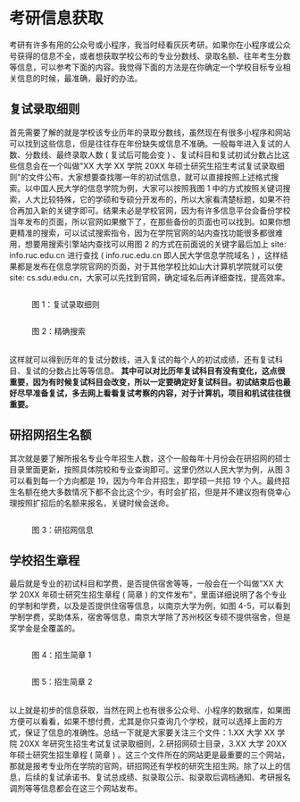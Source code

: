 # 考研信息获取

考研有许多有用的公众号或小程序，我当时经看灰灰考研。如果你在小程序或公众号获得的信息不全，或者想获取学校公布的专业分数线、录取名额、往年考生分数等信息，可以参考下面的内容。我觉得下面的方法是在你确定一个学校目标专业相关信息的时候，最准确，最好的办法。

## 复试录取细则

首先需要了解的就是学校该专业历年的录取分数线，虽然现在有很多小程序和网站可以找到这些信息，但是往往存在年份缺失或信息不准确。一般每年进入复试的人数、分数线、最终录取人数 ( 复试后可能会变 ) 、复试科目和复试初试分数占比这些信息会在一个叫做"XX 大学 XX 学院 20XX 年硕士研究生招生考试复试录取细则"的文件公布，大家想要查找哪一年的初试信息，就可以直接按照上述格式搜索。以中国人民大学的信息学院为例，大家可以按照我图 1 中的方式按照关键词搜索，人大比较特殊，它的学硕和专硕分开发布的，所以大家看清楚标题，如果不符合再加入新的关键字即可。结果未必是学校官网，因为有许多信息平台会备份学校当年发布的页面，所以官网如果撤下了，在那些备份的页面也可以找到。如果你想更精准的搜索，可以试试搜索指令，因为在学院官网的站内查找功能很多都很难用，想要用搜索引擎站内查找可以用图 2 的方式在前面说的关键字最后加上 site: info.ruc.edu.cn 进行查找 ( info.ruc.edu.cn 即人民大学信息学院域名 ) ，这样结果都是发布在信息学院官网的页面，对于其他学校比如山大计算机学院就可以使 site: cs.sdu.edu.cn，大家可以先找到官网，确定域名后再详细查找，提高效率。

<figure><img src="../../assets/Pasted image 20250502162835.png" alt=""><figcaption><p>图 1：复试录取细则</p></figcaption></figure>

<figure><img src="../../assets/粘贴的图像。png" alt=""><figcaption><p>图 2：精确搜索</p></figcaption></figure>

\
这样就可以得到历年的复试分数线，进入复试的每个人的初试成绩，还有复试科目、复试的分数占比等等信息。 **其中可以对比历年复试科目有没有变化，这点很重要，因为有时候复试科目会改变，所以一定要确定好复试科目。初试结束后也最好尽早准备复试，多去网上看看复试考察的内容，对于计算机，项目和机试往往很重要。**

## 研招网招生名额

其次就是要了解所报名专业今年招生人数，这个一般每年十月份会在研招网的硕士目录里面更新，按照具体院校和专业查询即可。这里仍然以人民大学为例，从图 3 可以看到每一个方向都是 19，因为今年合并招生，即学硕一共招 19 个人。最终招生名额在绝大多数情况下都不会比这个少，有时会扩招，但是并不建议抱有侥幸心理按照扩招后的名额来报名，关键时候会送命。

<figure><img src="../../assets/Pasted image 20250502163357.png" alt=""><figcaption><p>图 3：研招网信息</p></figcaption></figure>

## 学校招生章程

最后就是专业的初试科目和学费，是否提供宿舍等等，一般会在一个叫做"XX 大学 20XX 年硕士研究生招生章程 ( 简章 ) 的文件发布"，里面详细说明了各个专业的学制和学费，以及是否提供住宿等信息，以南京大学为例，如图 4-5，可以看到学制学费，奖助体系，宿舍等信息，南京大学除了苏州校区专硕不提供宿舍，但是奖学金是全覆盖的。

<figure><img src="../../assets/Pasted image 20250502163738.png" alt=""><figcaption><p>图 4：招生简章 1</p></figcaption></figure>

<figure><img src="../../assets/Pasted image 20250502163812.png" alt=""><figcaption><p>图 5：招生简章 2</p></figcaption></figure>

\
以上就是初步的信息获取，当然在网上也有很多公众号、小程序的数据库，如果图方便可以看看，如果不想付费，尤其是你只查询几个学校，就可以选择上面的方式，保证了信息的准确性。总结一下就是大家要关注三个文件：1.XX 大学 XX 学院 20XX 年研究生招生考试复试录取细则，2.研招网硕士目录，3.XX 大学 20XX 年硕士研究生招生章程 ( 简章 ) 。这三个文件所在的网站更是最重要的三个网站，那就是报考专业所在学院的官网，研招网还有学校的研究生招生网。除了以上的信息，后续的复试承诺书、复试总成绩、拟录取公示、拟录取后调档通知、考研报名调剂等等信息都会在这三个网站发布。
